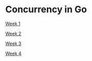 # Concurrency in Go

[Week 1](Concurrency%20in%20Go%20fdc71d2edeff4c86b1c28d4882ee7015/Week%201%20e3a18486177f4ced833bb122aebe5f3c.md)

[Week 2](Concurrency%20in%20Go%20fdc71d2edeff4c86b1c28d4882ee7015/Week%202%200adcb6ce75c54adeb3e530fe6020c01c.md)

[Week 3](Concurrency%20in%20Go%20fdc71d2edeff4c86b1c28d4882ee7015/Week%203%208aff184aa10748d4aefd1a2078d12ae8.md)

[Week 4](Concurrency%20in%20Go%20fdc71d2edeff4c86b1c28d4882ee7015/Week%204%20f9045e3cc3994021bad474aa0ca453a6.md)